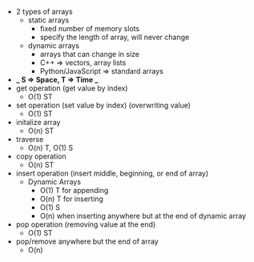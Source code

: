 - 2 types of arrays
  - static arrays
    - fixed number of memory slots
    - specify the length of array, will never change
  - dynamic arrays
    - arrays that can change in size
    - C++ => vectors, array lists
    - Python/JavaScript => standard arrays
- **_ S => Space, T => Time _**
- get operation (get value by index)
  - O(1) ST
- set operation (set value by index) (overwriting value)
  - O(1) ST
- initalize array
  - O(n) ST
- traverse
  - O(n) T, O(1) S
- copy operation
  - O(n) ST
- insert operation (insert middle, beginning, or end of array)
  - Dynamic Arrays
    - O(1) T for appending
    - O(n) T for inserting
    - O(1) S
    - O(n) when inserting anywhere but at the end of dynamic array
- pop operation (removing value at the end)
  - O(1) ST
- pop/remove anywhere but the end of array
  - O(n)
